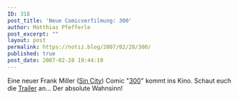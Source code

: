 ```yaml
---
ID: 318
post_title: 'Neue Comicverfilmung: 300'
author: Matthias Pfefferle
post_excerpt: ""
layout: post
permalink: https://notiz.blog/2007/02/28/300/
published: true
post_date: 2007-02-28 19:44:19
---
```

<!-- wp:paragraph -->
<p>Eine neuer Frank Miller (<a href="http://imdb.com/title/tt0401792/">Sin City</a>) Comic "<a href="http://en.wikipedia.org/wiki/300_%28comic_book%29">300</a>" kommt ins Kino. Schaut euch die <a href="http://www.apple.com/trailers/wb/300/">Trailer</a> an... Der absolute Wahnsinn!</p>
<!-- /wp:paragraph -->